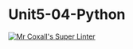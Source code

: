 # Unit5-04-Python
[![Mr Coxall's Super Linter](https://github.com/ICS3U-Programming-Katie-G/Unit5-04-Python/workflows/Mr%20Coxall's%20Super%20Linter/badge.svg)](https://github.com/ICS3U-Programming-Katie-G/Unit5-04-Python/actions/)
